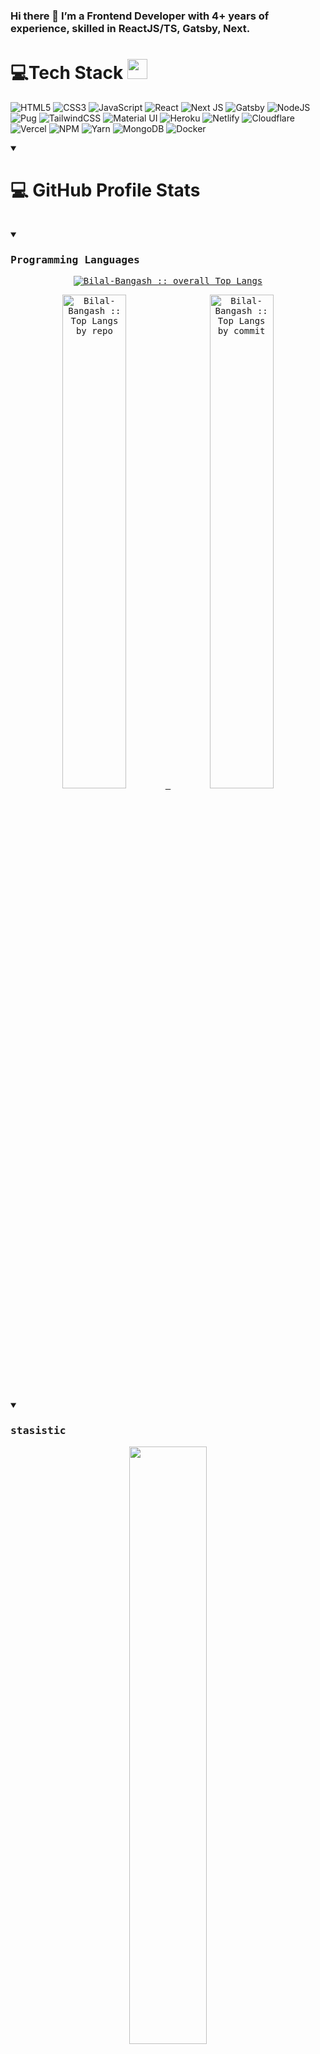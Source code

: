 <!-- ![Profile Views](https://komarev.com/ghpvc/?username=Bilal-Bangash&style=for-the-badge) -->
### Hi there 👋 I’m a Frontend Developer with 4+ years of experience, skilled in ReactJS/TS, Gatsby, Next.

 <!-- [![GitHub Streak](https://streak-stats.demolab.com?user=Bilal-Bangash&theme=onedark&hide_border=true)](https://git.io/streak-stats) -->
 <!-- <p align="center"> <img src="https://komarev.com/ghpvc/?username=Bilal-Bangash&label=Profile%20views&color=0e75b6&style=plastic" alt="candida18" /> </p> -->
 # 💻Tech Stack <img src = "https://media2.giphy.com/media/QssGEmpkyEOhBCb7e1/giphy.gif?cid=ecf05e47a0n3gi1bfqntqmob8g9aid1oyj2wr3ds3mg700bl&rid=giphy.gif" width = 32px> 
![HTML5](https://img.shields.io/badge/html5-%23E34F26.svg?style=for-the-badge&logo=html5&logoColor=white) ![CSS3](https://img.shields.io/badge/css3-%231572B6.svg?style=for-the-badge&logo=css3&logoColor=white) ![JavaScript](https://img.shields.io/badge/javascript-%23323330.svg?style=for-the-badge&logo=javascript&logoColor=%23F7DF1E)  ![React](https://img.shields.io/badge/react-%233333FF.svg?style=for-the-badge&logo=react&logoColor=#61dbfb) ![Next JS](https://img.shields.io/badge/Next-black?style=for-the-badge&logo=next.js&logoColor=white) ![Gatsby](https://img.shields.io/badge/gatsby-%23430098.svg?style=for-the-badge&logo=gatsby&logoColor=#232129) ![NodeJS](https://img.shields.io/badge/node.js-6DA55F?style=for-the-badge&logo=node.js&logoColor=white) ![Pug](https://img.shields.io/badge/Pug-FFF?style=for-the-badge&logo=pug&logoColor=A86454) ![TailwindCSS](https://img.shields.io/badge/tailwindcss-%2338B2AC.svg?style=for-the-badge&logo=tailwind-css&logoColor=white) ![Material UI](https://img.shields.io/badge/mui-%2331A8FF.svg?style=for-the-badge&logo=mui&logoColor=white) ![Heroku](https://img.shields.io/badge/heroku-%23430098.svg?style=for-the-badge&logo=heroku&logoColor=white) ![Netlify](https://img.shields.io/badge/netlify-%23000000.svg?style=for-the-badge&logo=netlify&logoColor=#00C7B7) ![Cloudflare](https://img.shields.io/badge/Cloudflare-F38020?style=for-the-badge&logo=Cloudflare&logoColor=white) ![Vercel](https://img.shields.io/badge/vercel-%23000000.svg?style=for-the-badge&logo=vercel&logoColor=white) ![NPM](https://img.shields.io/badge/NPM-%23000000.svg?style=for-the-badge&logo=npm&logoColor=white)   ![Yarn](https://img.shields.io/badge/yarn-%232C8EBB.svg?style=for-the-badge&logo=yarn&logoColor=white) ![MongoDB](https://img.shields.io/badge/MongoDB-%234ea94b.svg?style=for-the-badge&logo=mongodb&logoColor=white) ![Docker](https://img.shields.io/badge/docker-%230db7ed.svg?style=for-the-badge&logo=docker&logoColor=white)
 <details open> 
  <summary><h1>💻 GitHub Profile Stats</h1></summary>
  <div>
  <samp>
      <br/>
    <details open>
  <summary><h3>Programming Languages</h3></summary>
      <p align="center">
        <a href="https://github.com/Bilal-Bangash/">
          <img src="https://github-readme-stats.vercel.app/api/top-langs/?username=Bilal-Bangash&langs_count=6&theme=gruvbox&layout=compact&hide_border=true"
          alt="Bilal-Bangash :: overall Top Langs " /></a>
      </p>
        <p align="center">
          <a href="https://github.com/Bilal-Bangash/">
          <img width="45%" src="https://github-profile-summary-cards.vercel.app/api/cards/repos-per-language?username=Bilal-Bangash&theme=onedark&layout=compact&hide_border=true"
          alt="Bilal-Bangash :: Top Langs by repo" />
          <img width="45%" src="https://github-profile-summary-cards.vercel.app/api/cards/most-commit-language?username=Bilal-Bangash&theme=onedark&layout=compact&hide_border=true"
          alt="Bilal-Bangash :: Top Langs by commit" />
          </a>
        </p>
</details>
    <details open>
  <summary><h3>stasistic</h3></summary>
        <p align="center">
          <a href="https://github.com/Bilal-Bangash/">
          <img width="49.5%" src="https://github-readme-stats.vercel.app/api?username=Bilal-Bangash&show_icons=true&theme=onedark&hide_border=true" />
          <img width="49.5%" src="https://github-readme-streak-stats.herokuapp.com/?user=Bilal-Bangash&theme=onedark&hide_border=true" />
          </a>
       </p>
     <br>
     </samp>
  </div>    
</details>



<a target="_blank" href="https://www.linkedin.com/in/muhammad-bilal-bangash-192a81169/"><img src="https://img.shields.io/badge/-LinkedIn-0077B5?style=for-the-badge&logo=Linkedin&logoColor=white"></img></a>
<a target="_blank" href="mailto:mbbangash11@gmail.com"><img src="https://img.shields.io/badge/-Gmail-D14836?style=for-the-badge&logo=Gmail&logoColor=white"></img></a>




- 🔭 I’m currently working on developing a cutting-edge web application using React, Gatsby, and NextJS.
- 🌱 I’m currently learning/improving Backend skills using Node JS/TS and diving deeper into GraphQL.
- 👯 I’m looking to collaborate on open-source projects related to Web Development, especially those that impact education.
- 💬 Ask me about Web Development, my journey in coding, or the latest tech trends.
- 📫 How to reach me: [muhammadbilalbangash@hotmail.com](mailto:muhammadbilalbangash@hotmail.com)

